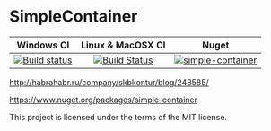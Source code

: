 SimpleContainer
===============
| Windows CI         | Linux & MacOSX CI   | Nuget   |
|:------------------:|:-------------------:|:-------:|
| [![Build status](https://ci.appveyor.com/api/projects/status/tah3vxynmk637dq9/branch/master?svg=true)](https://ci.appveyor.com/project/skbkontur/simple-container/branch/master) | [![Build Status](https://travis-ci.org/skbkontur/simple-container.svg?branch=master)](https://travis-ci.org/github/skbkontur/simple-container) | [![simple-container](https://buildstats.info/nuget/simple-container)](https://www.nuget.org/packages/simple-container/) |

http://habrahabr.ru/company/skbkontur/blog/248585/

https://www.nuget.org/packages/simple-container

This project is licensed under the terms of the MIT license.
